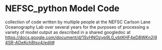 # NEFSC_python Model Code
collection of code written by multiple people at the NEFSC Carlson Lane Oceanography Lab over several years for the purposes of processing a variety of model output as described in a shared googledoc at https://docs.google.com/document/d/1SvHNOzyp9L0_ybtKHF4eD8WKn2j94SR-ADeKch8tsv4/edit#
